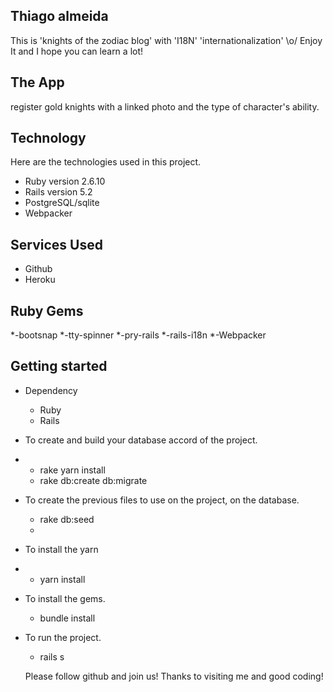 ## Thiago almeida
This is 'knights of the zodiac blog' with 'I18N' 'internationalization' \o/ 
Enjoy It and I hope you can learn a lot!

## The App

register gold knights with a linked photo and
the type of character's ability.

## Technology 

Here are the technologies used in this project.

* Ruby version  2.6.10
* Rails version 5.2
* PostgreSQL/sqlite
* Webpacker

## Services Used

* Github
* Heroku

## Ruby Gems

*-bootsnap
*-tty-spinner
*-pry-rails
*-rails-i18n
*-Webpacker

## Getting started

* Dependency
  - Ruby  
  - Rails

* To create and build your database accord of the project.
* - rake yarn install
  - rake db:create db:migrate
  
* To create the previous files to use on the project, on the database.
  - rake db:seed 
  - 
* To install the yarn
* - yarn install
* To install the gems.
  - bundle install

* To run the project.
  - rails s

  Please follow github and join us!
  Thanks to visiting me and good coding!

